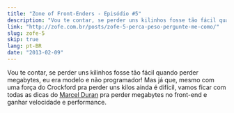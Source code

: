 ```yaml
---
title: "Zone of Front-Enders - Episódio #5"
description: "Vou te contar, se perder uns kilinhos fosse tão fácil quando perder megabytes, eu era modelo e não programador! Mas já que, mesmo com uma força do Crockford pra perder uns kilos ainda é difícil, vamos ficar com todas as dicas do Marcel Duran pra perder megabytes no front-end e ganhar velocidade e performance."
link: "http://zofe.com.br/posts/zofe-5-perca-peso-pergunte-me-como/"
slug: zofe-5
skip: true
lang: pt-BR
date: "2013-02-09"
---
```


Vou te contar, se perder uns kilinhos fosse tão fácil quando perder megabytes, eu era modelo e não programador! Mas já que, mesmo com uma força do Crockford pra perder uns kilos ainda é difícil, vamos ficar com todas as dicas do [Marcel Duran](http://twitter.com/marcelduran) pra perder megabytes no front-end e ganhar velocidade e performance.

